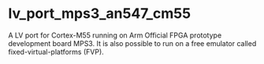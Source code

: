 # lv_port_mps3_an547_cm55
A LV port for Cortex-M55 running on Arm Official FPGA prototype development board MPS3. It is also possible to run on a free emulator called fixed-virtual-platforms (FVP).
